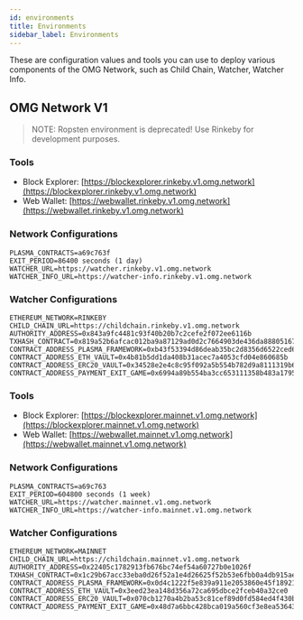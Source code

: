 ```yaml
---
id: environments
title: Environments
sidebar_label: Environments
---
```


These are configuration values and tools you can use to deploy various components of the OMG Network, such as Child Chain, Watcher, Watcher Info.

## OMG Network V1

> NOTE: Ropsten environment is deprecated! Use Rinkeby for development purposes.

<!--DOCUSAURUS_CODE_TABS-->
<!-- Rinkeby -->

### Tools

- Block Explorer: [https://blockexplorer.rinkeby.v1.omg.network](https://blockexplorer.rinkeby.v1.omg.network)
- Web Wallet: [https://webwallet.rinkeby.v1.omg.network](https://webwallet.rinkeby.v1.omg.network)

### Network Configurations

```
PLASMA_CONTRACTS=a69c763f
EXIT_PERIOD=86400 seconds (1 day)
WATCHER_URL=https://watcher.rinkeby.v1.omg.network
WATCHER_INFO_URL=https://watcher-info.rinkeby.v1.omg.network
```

### Watcher Configurations

```
ETHEREUM_NETWORK=RINKEBY
CHILD_CHAIN_URL=https://childchain.rinkeby.v1.omg.network
AUTHORITY_ADDRESS=0x843a9fc4481c93f40b20b7c2cefe2f072ee6116b
TXHASH_CONTRACT=0x819a52b6afcac012ba9a87129ad0d2c7664903de436da888051674b237d63996
CONTRACT_ADDRESS_PLASMA_FRAMEWORK=0xb43f53394d86deab35bc2d8356d6522ced6429b5
CONTRACT_ADDRESS_ETH_VAULT=0x4b81b5dd1da408b31acec7a4053cfd04e860685b
CONTRACT_ADDRESS_ERC20_VAULT=0x34528e2e4c8c95f092a5b554b782d9a8111319b6
CONTRACT_ADDRESS_PAYMENT_EXIT_GAME=0x6994a89b554ba3cc653111358b483a17959fa9d7
```

<!-- Mainnet -->

### Tools

- Block Explorer: [https://blockexplorer.mainnet.v1.omg.network](https://blockexplorer.mainnet.v1.omg.network)
- Web Wallet: [https://webwallet.mainnet.v1.omg.network](https://webwallet.mainnet.v1.omg.network)

### Network Configurations

```
PLASMA_CONTRACTS=a69c763
EXIT_PERIOD=604800 seconds (1 week)
WATCHER_URL=https://watcher.mainnet.v1.omg.network
WATCHER_INFO_URL=https://watcher-info.mainnet.v1.omg.network
```

### Watcher Configurations

```
ETHEREUM_NETWORK=MAINNET
CHILD_CHAIN_URL=https://childchain.mainnet.v1.omg.network
AUTHORITY_ADDRESS=0x22405c1782913fb676bc74ef54a60727b0e1026f
TXHASH_CONTRACT=0x1c29b67acc33eba0d26f52a1e4d26625f52b53e6fbb0a4db915aeb052f7ec849
CONTRACT_ADDRESS_PLASMA_FRAMEWORK=0x0d4c1222f5e839a911e2053860e45f18921d72ac
CONTRACT_ADDRESS_ETH_VAULT=0x3eed23ea148d356a72ca695dbce2fceb40a32ce0
CONTRACT_ADDRESS_ERC20_VAULT=0x070cb1270a4b2ba53c81cef89d0fd584ed4f430b
CONTRACT_ADDRESS_PAYMENT_EXIT_GAME=0x48d7a6bbc428bca019a560cf3e8ea5364395aad3
```

<!--END_DOCUSAURUS_CODE_TABS-->
